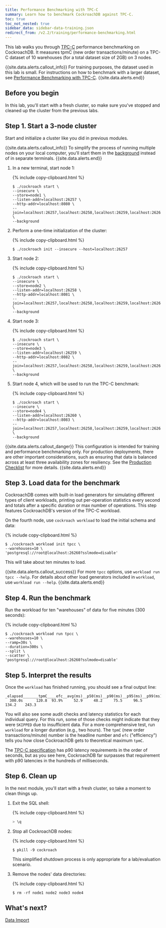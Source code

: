 ```yaml
---
title: Performance Benchmarking with TPC-C
summary: Learn how to benchmark CockroachDB against TPC-C.
toc: true
toc_not_nested: true
sidebar_data: sidebar-data-training.json
redirect_from: /v2.2/training/performance-benchmarking.html
---
```


This lab walks you through [TPC-C](http://www.tpc.org/tpcc/) performance benchmarking on CockroachDB. It measures tpmC (new order transactions/minute) on a TPC-C dataset of 10 warehouses (for a total dataset size of 2GB) on 3 nodes.

{{site.data.alerts.callout_info}}
For training purposes, the dataset used in this lab is small. For instructions on how to benchmark with a larger dataset, see [Performance Benchmarking with TPC-C](../performance-benchmarking-with-tpc-c.html).
{{site.data.alerts.end}}

## Before you begin

In this lab, you'll start with a fresh cluster, so make sure you've stopped and cleaned up the cluster from the previous labs.

## Step 1. Start a 3-node cluster

Start and initialize a cluster like you did in previous modules.

{{site.data.alerts.callout_info}}
To simplify the process of running multiple nodes on your local computer, you'll start them in the [background](../start-a-node.html#general) instead of in separate terminals.
{{site.data.alerts.end}}

1. In a new terminal, start node 1:

    {% include copy-clipboard.html %}
    ~~~ shell
    $ ./cockroach start \
    --insecure \
    --store=node1 \
    --listen-addr=localhost:26257 \
    --http-addr=localhost:8080 \
    --join=localhost:26257,localhost:26258,localhost:26259,localhost:26260 \
    --background
    ~~~~

2. Perform a one-time initialization of the cluster:

    {% include copy-clipboard.html %}
    ~~~ shell
    $ ./cockroach init --insecure --host=localhost:26257
    ~~~

3. Start node 2:

    {% include copy-clipboard.html %}
    ~~~ shell
    $ ./cockroach start \
    --insecure \
    --store=node2 \
    --listen-addr=localhost:26258 \
    --http-addr=localhost:8081 \
    --join=localhost:26257,localhost:26258,localhost:26259,localhost:26260 \
    --background
    ~~~

4. Start node 3:

    {% include copy-clipboard.html %}
    ~~~ shell
    $ ./cockroach start \
    --insecure \
    --store=node3 \
    --listen-addr=localhost:26259 \
    --http-addr=localhost:8082 \
    --join=localhost:26257,localhost:26258,localhost:26259,localhost:26260 \
    --background
    ~~~

5. Start node 4, which will be used to run the TPC-C benchmark:

    {% include copy-clipboard.html %}
    ~~~ shell
    $ ./cockroach start \
    --insecure \
    --store=node4 \
    --listen-addr=localhost:26260 \
    --http-addr=localhost:8083 \
    --join=localhost:26257,localhost:26258,localhost:26259,localhost:26260 \
    --background
    ~~~

{{site.data.alerts.callout_danger}}
This configuration is intended for training and performance benchmarking only. For production deployments, there are other important considerations, such as ensuring that data is balanced across at least three availability zones for resiliency. See the [Production Checklist](../recommended-production-settings.html) for more details.
{{site.data.alerts.end}}

## Step 3. Load data for the benchmark

CockroachDB comes with built-in load generators for simulating different types of client workloads, printing out per-operation statistics every second and totals after a specific duration or max number of operations. This step features CockroachDB's version of the TPC-C workload.

On the fourth node, use `cockroach workload` to load the initial schema and data:

{% include copy-clipboard.html %}
~~~ shell
$ ./cockroach workload init tpcc \
--warehouses=10 \
'postgresql://root@localhost:26260?sslmode=disable'
~~~

This will take about ten minutes to load.

{{site.data.alerts.callout_success}}
For more `tpcc` options, use `workload run tpcc --help`. For details about other load generators included in `workload`, use `workload run --help`.
{{site.data.alerts.end}}

## Step 4. Run the benchmark

Run the workload for ten "warehouses" of data for five minutes (300 seconds):

{% include copy-clipboard.html %}
~~~ shell
$ ./cockroach workload run tpcc \
--warehouses=10 \
--ramp=30s \
--duration=300s \
--split \
--scatter \
'postgresql://root@localhost:26260?sslmode=disable'
~~~

## Step 5. Interpret the results

Once the `workload` has finished running, you should see a final output line:

~~~ shell
_elapsed_______tpmC____efc__avg(ms)__p50(ms)__p90(ms)__p95(ms)__p99(ms)_pMax(ms)
  300.0s      120.8  93.9%     52.9     48.2     75.5     96.5    134.2    243.3
~~~

You will also see some audit checks and latency statistics for each individual query. For this run, some of those checks might indicate that they were `SKIPPED` due to insufficient data. For a more comprehensive test, run `workload` for a longer duration (e.g., two hours). The `tpmC` (new order transactions/minute) number is the headline number and `efc` ("efficiency") tells you how close CockroachDB gets to theoretical maximum `tpmC`.

The [TPC-C specification](http://www.tpc.org/tpc_documents_current_versions/pdf/tpc-c_v5.11.0.pdf) has p90 latency requirements in the order of seconds, but as you see here, CockroachDB far surpasses that requirement with p90 latencies in the hundreds of milliseconds.

## Step 6. Clean up

In the next module, you'll start with a fresh cluster, so take a moment to clean things up.

1. Exit the SQL shell:

    {% include copy-clipboard.html %}
    ~~~ sql
    > \q
    ~~~

2. Stop all CockroachDB nodes:

    {% include copy-clipboard.html %}
    ~~~ shell
    $ pkill -9 cockroach
    ~~~

    This simplified shutdown process is only appropriate for a lab/evaluation scenario.

3. Remove the nodes' data directories:

    {% include copy-clipboard.html %}
    ~~~ shell
    $ rm -rf node1 node2 node3 node4
    ~~~

## What's next?

[Data Import](data-import.html)
